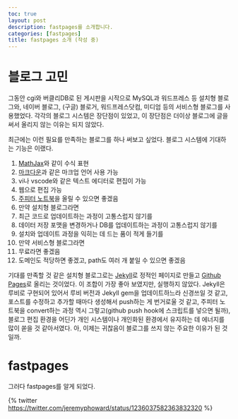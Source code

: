 ```yaml
---
toc: true
layout: post
description: fastpages를 소개합니다.
categories: [fastpages]
title: fastpages 소개 (작성 중)
---
```

# 블로그 고민

그동안 cgi와 버클리DB로 된 게시판을 시작으로 MySQL과 워드프레스 등 설치형
블로그와, 네이버 블로그, (구글) 블로거, 워드프레스닷컴, 미디엄 등의 서비스형
블로그를 사용했었다. 각각의 블로그 시스템은 장단점이 있었고, 이 장단점은 더이상
블로그에 글을 써서 올리지 않는 이유는 되지 않았다.

최근에는 이런 필요를 만족하는 블로그를 하나 써보고 싶었다. 블로그 시스템에
기대하는 기능은 이랬다.

1. [MathJax](https://www.mathjax.org/)와 같이 수식 표현
1. [마크다운](https://guides.github.com/features/mastering-markdown/)과 같은
마크업 언어 사용 가능
1. vi나 vscode와 같은 텍스트 에디터로 편집이 가능
1. 웹으로 편집 가능
1. [주피터 노트북](https://jupyter.org/)을 올릴 수 있으면 좋겠음
1. 만약 설치형 블로그라면
  1. 최근 코드로 업데이트하는 과정이 고통스럽지 않기를
  1. 데이터 저장 포맷을 변경하거나 DB를 업데이트하는 과정이 고통스럽지 않기를
  1. 설치와 업데이트 과정을 익히는 데 드는 품이 적게 들기를
1. 만약 서비스형 블로그라면
  1. 무료라면 좋겠음
  1. 도메인도 적당하면 좋겠고, path도 여러 개 붙일 수 있으면 좋겠음

기대를 만족할 것 같은 설치형 블로그로는 [Jekyll](https://jekyllrb.com/)로 정적인
페이지로 만들고 [Github Pages](https://pages.github.com/)로 올리는 것이었다.
이 조합이 가장 좋아 보였지만, 실행하지 않았다. Jekyll은 루비로 구현되어 있어서
루비 버전과 Jekyll gem을 업데이트하느라 신경쓰일 것 같고, 포스트를 수정하고
추가할 때마다 생성해서 push하는 게 번거로울 것 같고, 주피터 노트북을 convert하는
과정 역시 그렇고(github push hook에 스크립트를 넣으면 될까), 블로그 편집 환경을
어딘가 개인 시스템이나 개인화된 환경에서 유지하는 데 에너지를 많이 쏟을 것
같아서였다. 아, 이제는 귀찮음이 블로그를 쓰지 않는 주요한 이유가 된 것일까.

# fastpages

그러다 fastpages를 알게 되었다.

{% twitter https://twitter.com/jeremyphoward/status/1236037582363832320 %}